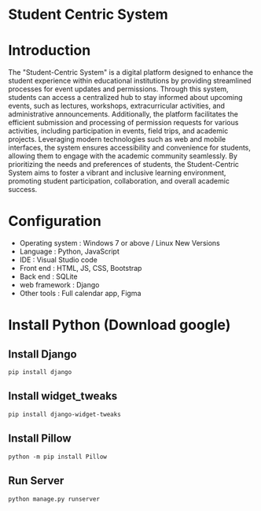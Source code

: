 # Student Centric System

# Introduction
The "Student-Centric System" is a digital platform designed to enhance the student
experience within educational institutions by providing streamlined processes for event
updates and permissions. Through this system, students can access a centralized hub to stay
informed about upcoming events, such as lectures, workshops, extracurricular activities, and
administrative announcements. Additionally, the platform facilitates the efficient submission
and processing of permission requests for various activities, including participation in
events, field trips, and academic projects. Leveraging modern technologies such as web and
mobile interfaces, the system ensures accessibility and convenience for students, allowing
them to engage with the academic community seamlessly. By prioritizing the needs and
preferences of students, the Student-Centric System aims to foster a vibrant and inclusive
learning environment, promoting student participation, collaboration, and overall academic
success.

# Configuration
+ Operating system : Windows 7 or above / Linux New Versions
+ Language : Python, JavaScript
+ IDE : Visual Studio code
+ Front end : HTML, JS, CSS, Bootstrap
+ Back end : SQLite
+ web framework : Django
+ Other tools : Full calendar app, Figma

# Install Python (Download google)

Install Django
  -----
    pip install django
Install widget_tweaks
------
    pip install django-widget-tweaks
Install Pillow
----
    python -m pip install Pillow
Run Server
----
    python manage.py runserver
